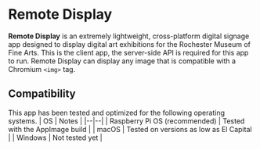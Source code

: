 # Remote Display
**Remote Display** is an extremely lightweight, cross-platform digital signage app designed to display digital art exhibitions for the Rochester Museum of Fine Arts. This is the client app, the server-side API is required for this app to run. Remote Display can display any image that is compatible with a Chromium `<img>` tag.

## Compatibility
This app has been tested and optimized for the following operating systems.
| OS | Notes |
|--|--|
| Raspberry Pi OS (recommended) | Tested with the AppImage build |
| macOS | Tested on versions as low as El Capital |
| Windows | Not tested yet |